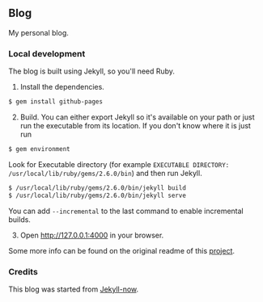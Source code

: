 ## Blog

My personal blog.

### Local development

The blog is built using Jekyll, so you'll need Ruby.

1. Install the dependencies.

```sh
$ gem install github-pages
```

2. Build. You can either export Jekyll so it's available on your path or just run the executable from its location. If you don't know where it is just run

```sh
$ gem environment
```

Look for Executable directory (for example `EXECUTABLE DIRECTORY: /usr/local/lib/ruby/gems/2.6.0/bin`) and then run Jekyll.

```sh
$ /usr/local/lib/ruby/gems/2.6.0/bin/jekyll build
$ /usr/local/lib/ruby/gems/2.6.0/bin/jekyll serve
```

You can add `--incremental` to the last command to enable incremental builds.

3.  Open http://127.0.0.1:4000 in your browser.

Some more info can be found on the original readme of this [project](./ORIGINAL_README.md).

### Credits

This blog was started from [Jekyll-now](https://github.com/barryclark/jekyll-now).
